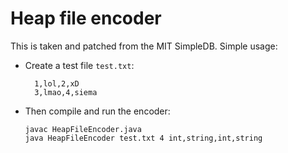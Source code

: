 # Heap file encoder

This is taken and patched from the MIT SimpleDB. Simple usage:

- Create a test file `test.txt`:
  ```
    1,lol,2,xD
    3,lmao,4,siema
  ```
- Then compile and run the encoder:
  ```
  javac HeapFileEncoder.java
  java HeapFileEncoder test.txt 4 int,string,int,string
  ```
